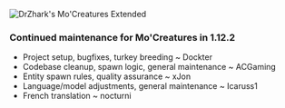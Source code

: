 ![DrZhark's Mo'Creatures Extended](logo_ext_small.png)

### Continued maintenance for Mo'Creatures in 1.12.2

* Project setup, bugfixes, turkey breeding ~ Dockter
* Codebase cleanup, spawn logic, general maintenance ~ ACGaming
* Entity spawn rules, quality assurance ~ xJon
* Language/model adjustments, general maintenance ~ Icaruss1
* French translation ~ nocturni